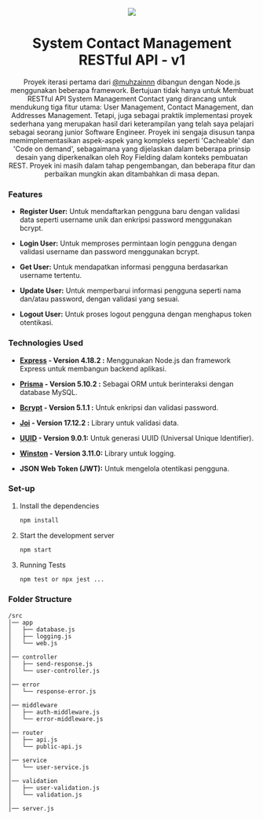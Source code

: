 <p align="center">
  <img src="https://img.icons8.com/color/48/000000/magritte.png"/>
</p>

<h1 align="center">
  System Contact Management RESTful API - v1
</h1>

<p align="center">
  Proyek iterasi pertama dari <a href="https://github.com/yuckfouhctib" target="_blank">@muhzainnn</a> dibangun dengan Node.js menggunakan beberapa framework. Bertujuan tidak hanya untuk Membuat RESTful API System Management Contact yang dirancang untuk mendukung tiga fitur utama: User Management, Contact Management, dan Addresses Management. Tetapi, juga sebagai praktik implementasi proyek sederhana yang merupakan hasil dari keterampilan yang telah saya pelajari sebagai seorang junior Software Engineer. Proyek ini sengaja disusun tanpa memimplementasikan aspek-aspek yang kompleks seperti 'Cacheable' dan 'Code on demand', sebagaimana yang dijelaskan dalam beberapa prinsip desain yang diperkenalkan oleh Roy Fielding dalam konteks pembuatan REST. Proyek ini masih dalam tahap pengembangan, dan beberapa fitur dan perbaikan mungkin akan ditambahkan di masa depan.
</p>


### Features
- **Register User:** 
  Untuk mendaftarkan pengguna baru dengan validasi data seperti username unik dan enkripsi password menggunakan bcrypt.

- **Login User:** 
  Untuk memproses permintaan login pengguna dengan validasi username dan password menggunakan bcrypt.
  
- **Get User:** 
  Untuk mendapatkan informasi pengguna berdasarkan username tertentu.

- **Update User:** 
  Untuk memperbarui informasi pengguna seperti nama dan/atau password, dengan validasi yang sesuai.

- **Logout User:**
  Untuk proses logout pengguna dengan menghapus token otentikasi.


### Technologies Used

- **[Express](https://expressjs.com/) - Version 4.18.2 :** 
  Menggunakan Node.js dan framework Express untuk membangun backend aplikasi.

- **[Prisma](https://www.prisma.io/) - Version 5.10.2 :** 
  Sebagai ORM untuk berinteraksi dengan database MySQL.

- **[Bcrypt](https://www.npmjs.com/package/bcrypt) - Version 5.1.1 :** 
  Untuk enkripsi dan validasi password.

- **[Joi](https://joi.dev/) - Version 17.12.2 :** 
  Library untuk validasi data.

- **[UUID](https://www.npmjs.com/package/uuid) - Version 9.0.1:** 
  Untuk generasi UUID (Universal Unique Identifier).

- **[Winston](https://github.com/winstonjs/winston) - Version 3.11.0:** 
  Library untuk logging.

- **JSON Web Token (JWT):** 
  Untuk mengelola otentikasi pengguna.


### Set-up

1. Install the dependencies

   ```sh
   npm install
   ```

2. Start the development server

   ```sh
   npm start
   ```

3. Running Tests
   ``` sh
   npm test or npx jest ...
   ```

### Folder Structure

```
/src
│── app
│   ├── database.js
│   ├── logging.js
│   └── web.js
│ 
│── controller
│   ├── send-response.js
│   └── user-controller.js
│
│── error
│   └── response-error.js
│
│── middleware
│   ├── auth-middleware.js
│   └── error-middleware.js
│
│── router
│   ├── api.js
│   └── public-api.js
│
│── service
│   └── user-service.js
│
│── validation
│   ├── user-validation.js
│   └── validation.js
│
│── server.js
```